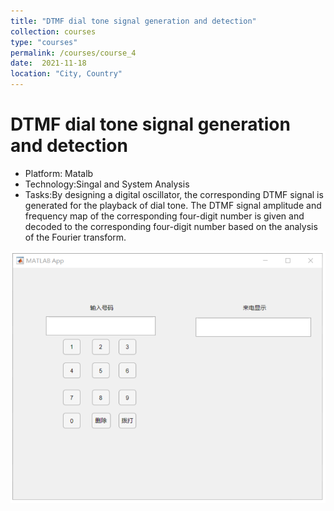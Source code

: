 ```yaml
---
title: "DTMF dial tone signal generation and detection"
collection: courses
type: "courses"
permalink: /courses/course_4
date:  2021-11-18
location: "City, Country"
---
```


DTMF dial tone signal generation and detection
======
* Platform: Matalb
* Technology:Singal and System Analysis
* Tasks:By designing a digital oscillator, the corresponding DTMF signal is generated for the playback of dial tone. The DTMF signal amplitude and frequency map of     the corresponding four-digit number is given and decoded to the corresponding four-digit number based on the analysis of the Fourier transform.

<img src='/images/dtmf.png'>
